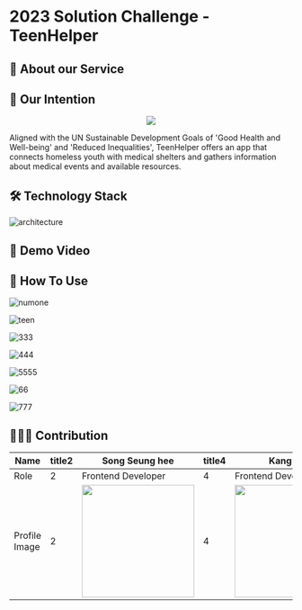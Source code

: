 # 2023 Solution Challenge - TeenHelper

## 🌱 About our Service


## 🌱 Our Intention
<p align = "center"><img src = "https://user-images.githubusercontent.com/80136506/228564927-01e5b7a4-ebc4-4811-99df-4f3b901d821a.png"></p>



Aligned with the UN Sustainable Development Goals of 'Good Health and Well-being' and 'Reduced Inequalities', TeenHelper offers an app that connects homeless youth with medical shelters and gathers information about medical events and available resources.



## 🛠 Technology Stack
![architecture](https://user-images.githubusercontent.com/80136506/228523239-7ec8d95e-137d-4fed-8d70-a01f6f038c85.png)

## 🎥 Demo Video


## 📱  How To Use
![numone](https://user-images.githubusercontent.com/80136506/228531156-80cbcd15-d19d-48c5-9aeb-79cfbea22842.gif)

![teen](https://user-images.githubusercontent.com/80136506/228558234-4a8144da-26d2-477b-9414-05e02723a5e2.gif)

![333](https://user-images.githubusercontent.com/80136506/228559621-cf3d4eb8-10a4-4093-9b61-30f051ec81f6.gif)

![444](https://user-images.githubusercontent.com/80136506/228560262-4a20d013-e660-4585-adbd-15338ea3d455.gif)

![5555](https://user-images.githubusercontent.com/80136506/228561068-c39ff5a8-c750-43b4-b891-56655bc99650.gif)

![66](https://user-images.githubusercontent.com/80136506/228561390-96a62b80-def6-4c43-98d8-b67e8efdf367.gif)

![777](https://user-images.githubusercontent.com/80136506/228561637-dcaac3b9-d8ac-4e48-880b-f97ae5dfa793.gif)

## 👩🏻‍💻 Contribution
| Name | title2 | Song Seung hee | title4 | Kang Yein |
| --- | --- | --- |--- | --- |
| Role | 2 | Frontend Developer | 4 | Frontend Developer |
| Profile Image | 2 | <img src="https://user-images.githubusercontent.com/69308068/228529213-4227eb3f-af8a-4dbf-aa88-b81fe78a8878.jpg" width="200"/> | 4 | <img src="https://user-images.githubusercontent.com/69308068/228531463-de606e01-d506-4447-8520-cbf3e8128927.jpg" width="200"/> |
